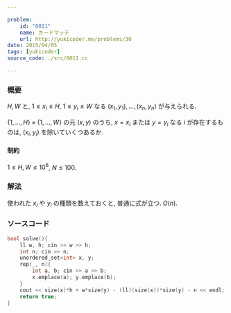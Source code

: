 ```yaml
---

problem:
    id: "0011"
    name: カードマッチ
    url: http://yukicoder.me/problems/30
date: 2015/04/05
tags: [yukicoder]
source_code: ./src/0011.cc

---
```


### 概要

$H, W$ と, $1 \le x_i \le H$, $1 \le y_i \le W$ なる $(x_1, y_1), \dots, (x_n, y_n)$ が与えられる.

$\{1, \dots, H\} \times \{1, \dots, W\}$ の元 $(x, y)$ のうち,
$x = x_i$ または $y = y_i$ なる $i$ が存在するものは,
$(x_i, y_i)$ を除いていくつあるか.

#### 制約

$1 \le H, W \le 10^6$, $N \le 100$.

### 解法

使われた $x_i$ や $y_i$ の種類を数えておくと, 普通に式が立つ.
$O(n)$.

### ソースコード
~~~ cpp
bool solve(){
    ll w, h; cin >> w >> h;
    int n; cin >> n;
    unordered_set<int> x, y;
    rep(_, n){
        int a, b; cin >> a >> b;
        x.emplace(a); y.emplace(b);
    }
    cout << size(x)*h + w*size(y) - (ll)(size(x))*size(y) - n << endl;
    return true;
}
~~~

